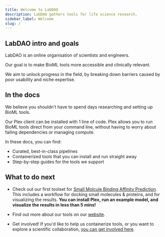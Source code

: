 ```yaml
---
title: Welcome to LabDAO
description: LabDAO gathers tools for life science research.
sidebar_label: Welcome
slug: /
---
```


## LabDAO intro and goals

LabDAO is an online organisation of scientists and engineers. 

Our goal is to make BioML tools more accessible and clinically relevant. 

We aim to unlock progress in the field, by breaking down barriers caused by poor usability and niche expertise.


## In the docs

We believe you shouldn't have to spend days researching and setting up BioML tools.

Our Plex client can be installed with 1 line of code. Plex allows you to run BioML tools direct from your command line, without having to worry about failing dependencies or managing compute.

In these docs, you can find:

- Curated, best-in-class pipelines
- Containerized tools that you can install and run straight away
- Step-by-step guides for the tools we support

## What to do next

- Check out our first toolset for [Small Molcule Binding Affinity Prediction](https://docs.labdao.xyz/affinity-prediction/introduction). 
This includes a workflow for docking small molecules & proteins, and for visualizing the results. **You can install Plex, run an example model, and visualize the results in less than 5 mins!**

- Find out more about our tools on our [website](https://labdao.xyz/tools).

- Get involved! If you'd like to help us containerize tools, or you want to explore a scientific collaboration, [you can get involved here](https://docs.labdao.xyz/about-us/get-involved/).
